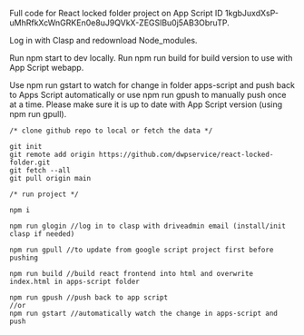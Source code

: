 Full code for React locked folder project on App Script ID 1kgbJuxdXsP-uMhRfkXcWnGRKEn0e8uJ9QVkX-ZEGSlBu0j5AB3ObruTP.

Log in with Clasp and redownload Node_modules.

Run npm start to dev locally. Run npm run build for build version to use with App Script webapp.

Use npm run gstart to watch for change in folder apps-script and push back to Apps Script automatically or use npm run gpush to manually push once at a time. Please make sure it is up to date with App Script version (using npm run gpull).

```
/* clone github repo to local or fetch the data */

git init
git remote add origin https://github.com/dwpservice/react-locked-folder.git
git fetch --all
git pull origin main
```

```
/* run project */

npm i

npm run glogin //log in to clasp with driveadmin email (install/init clasp if needed)

npm run gpull //to update from google script project first before pushing

npm run build //build react frontend into html and overwrite index.html in apps-script folder

npm run gpush //push back to app script
//or
npm run gstart //automatically watch the change in apps-script and push

```
